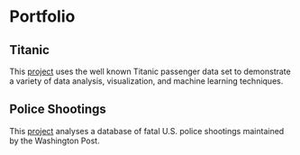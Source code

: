 # Portfolio

## Titanic
This [project](titanic) uses the well known Titanic passenger data set to demonstrate a variety of data analysis, visualization, and machine learning techniques.

## Police Shootings
This [project](policeshootings) analyses a database of fatal U.S. police shootings maintained by the Washington Post.